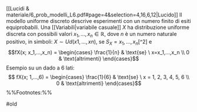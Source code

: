 [[Lucidi & materiale/6_prob_modelli_L6.pdf#page=4&selection=4,16,6,12|Lucido]]
Il modello uniforme discreto descrive esperimenti con un numero finito di esiti equiprobabili.
Una [[Variabili|variabile casuale]] $X$ ha distribuzione uniforme discreta con possibili valori $x_1, . . . , x_n \in \mathbb{R}$, dove $n$ è un numero naturale positivo, in simboli: $X \sim Ud(x1, . . . , xn)$, se $S_X = {x_1, . . . , x_n}$[^2] e
$$fX(x; x_1,...,x_n) = \begin{cases}
\frac{1}{n} & \text{se} \ x=x_1,...,x_n \\
0 & \text{altrimenti}
\end{cases}$$
Esempio su un dado a 6 lati:
$$ fX(x; 1,...,6) = \begin{cases} \frac{1}{6} & \text{se} \ x = 1, 2, 3, 4, 5, 6 \\
0 & \text{altrimenti}
\end{cases}$$
%%Footnotes:%%

#old